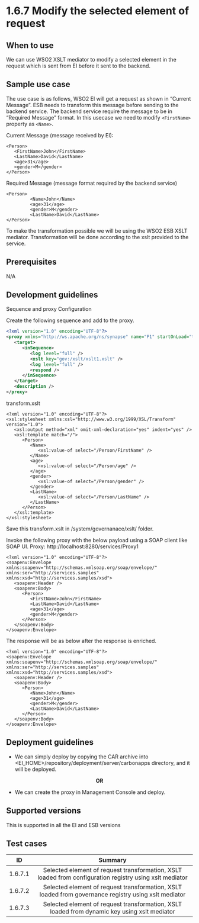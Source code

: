 # 1.6.7 Modify the selected element of request

## When to use
We can use WSO2 XSLT mediator to modify a selected element in the request which is sent from EI before it sent to the backend. 

## Sample use case
The use case is as follows, WSO2 EI will get a request as shown in “Current Message”. ESB needs to transform this message before sending to the backend service. The backend service require the message to be in “Required Message” format. In this usecase we need to modify ```<FirstName>``` property as ```<Name>```. 

Current Message (message received by EI):
```
<Person>
   <FirstName>John</FirstName>
   <LastName>David</LastName>
   <age>31</age>
   <gender>M</gender>
</Person>
```

Required Message (message format required by the backend service)
```
<Person>
         <Name>John</Name>
         <age>31</age>
         <gender>M</gender>
         <LastName>David</LastName>
</Person>
```

To make the transformation possible we will be using the WSO2 ESB XSLT mediator. Transformation will be done according to the xslt provided to the service.

## Prerequisites
N/A

## Development guidelines

Sequence and proxy Configuration

Create the following sequence and add to the proxy.

```xml
<?xml version="1.0" encoding="UTF-8"?>
<proxy xmlns="http://ws.apache.org/ns/synapse" name="P1" startOnLoad="true" statistics="disable" trace="disable" transports="http,https">
   <target>
      <inSequence>
         <log level="full" />
         <xslt key="gov:/xslt/xslt1.xslt" />
         <log level="full" />
         <respond />
      </inSequence>
   </target>
   <description />
</proxy>
```

transform.xslt
```
<?xml version="1.0" encoding="UTF-8"?>
<xsl:stylesheet xmlns:xsl="http://www.w3.org/1999/XSL/Transform" version="1.0">
   <xsl:output method="xml" omit-xml-declaration="yes" indent="yes" />
   <xsl:template match="/">
      <Person>
         <Name>
            <xsl:value-of select="/Person/FirstName" />
         </Name>
         <age>
            <xsl:value-of select="/Person/age" />
         </age>
         <gender>
            <xsl:value-of select="/Person/gender" />
         </gender>
         <LastName>
            <xsl:value-of select="/Person/LastName" />
         </LastName>
      </Person>
   </xsl:template>
</xsl:stylesheet>
```

Save this transform.xslt in /system/governanace/xslt/ folder. 

Invoke the following proxy with the below payload using a SOAP client like SOAP UI. 
Proxy: http://localhost:8280/services/Proxy1

```
<?xml version="1.0" encoding="UTF-8"?>
<soapenv:Envelope xmlns:soapenv="http://schemas.xmlsoap.org/soap/envelope/" xmlns:ser="http://services.samples" xmlns:xsd="http://services.samples/xsd">
   <soapenv:Header />
   <soapenv:Body>
      <Person>
         <FirstName>John</FirstName>
         <LastName>David</LastName>
         <age>31</age>
         <gender>M</gender>
      </Person>
   </soapenv:Body>
</soapenv:Envelope>
```

The response will be as below after the response is enriched. 

```
<?xml version="1.0" encoding="UTF-8"?>
<soapenv:Envelope xmlns:soapenv="http://schemas.xmlsoap.org/soap/envelope/" xmlns:ser="http://services.samples" xmlns:xsd="http://services.samples/xsd">
   <soapenv:Header />
   <soapenv:Body>
      <Person>
         <Name>John</Name>
         <age>31</age>
         <gender>M</gender>
         <LastName>David</LastName>
      </Person>
   </soapenv:Body>
</soapenv:Envelope>
```


## Deployment guidelines

* We can simply deploy by copying the CAR archive into <EI_HOME>/repository/deployment/server/carbonapps directory, and it will be deployed.

<p align="center"><b> OR </b></p>

* We can create the proxy in Management Console and deploy.


## Supported versions
This is supported in all the EI and ESB versions

## Test cases

| ID        | Summary                                                                                                  |
| ----------|:-------------------------------------------------------------------------------------------------------: |
| 1.6.7.1   | Selected element of request transformation, XSLT loaded from configuration registry using xslt mediator  |
| 1.6.7.2   | Selected element of request transformation, XSLT loaded from governance registry using xslt mediator     |
| 1.6.7.3   | Selected element of request transformation, XSLT loaded from dynamic key using xslt mediator             |
                                                           

